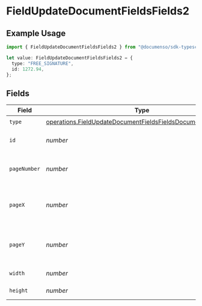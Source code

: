 # FieldUpdateDocumentFieldsFields2

## Example Usage

```typescript
import { FieldUpdateDocumentFieldsFields2 } from "@documenso/sdk-typescript/models/operations";

let value: FieldUpdateDocumentFieldsFields2 = {
  type: "FREE_SIGNATURE",
  id: 1272.94,
};
```

## Fields

| Field                                                                                                                                          | Type                                                                                                                                           | Required                                                                                                                                       | Description                                                                                                                                    |
| ---------------------------------------------------------------------------------------------------------------------------------------------- | ---------------------------------------------------------------------------------------------------------------------------------------------- | ---------------------------------------------------------------------------------------------------------------------------------------------- | ---------------------------------------------------------------------------------------------------------------------------------------------- |
| `type`                                                                                                                                         | [operations.FieldUpdateDocumentFieldsFieldsDocumentsFieldsType](../../models/operations/fieldupdatedocumentfieldsfieldsdocumentsfieldstype.md) | :heavy_check_mark:                                                                                                                             | N/A                                                                                                                                            |
| `id`                                                                                                                                           | *number*                                                                                                                                       | :heavy_check_mark:                                                                                                                             | The ID of the field to update.                                                                                                                 |
| `pageNumber`                                                                                                                                   | *number*                                                                                                                                       | :heavy_minus_sign:                                                                                                                             | The page number the field will be on.                                                                                                          |
| `pageX`                                                                                                                                        | *number*                                                                                                                                       | :heavy_minus_sign:                                                                                                                             | The X coordinate of where the field will be placed.                                                                                            |
| `pageY`                                                                                                                                        | *number*                                                                                                                                       | :heavy_minus_sign:                                                                                                                             | The Y coordinate of where the field will be placed.                                                                                            |
| `width`                                                                                                                                        | *number*                                                                                                                                       | :heavy_minus_sign:                                                                                                                             | The width of the field.                                                                                                                        |
| `height`                                                                                                                                       | *number*                                                                                                                                       | :heavy_minus_sign:                                                                                                                             | The height of the field.                                                                                                                       |